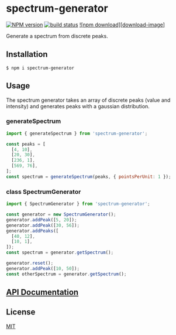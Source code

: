 # spectrum-generator

[![NPM version][npm-image]][npm-url]
[![build status][ci-image]][ci-url]
[![npm download][download-image]][download-url]

Generate a spectrum from discrete peaks.

## Installation

`$ npm i spectrum-generator`

## Usage

The spectrum generator takes an array of discrete peaks (value and intensity)
and generates peaks with a gaussian distribution.

### generateSpectrum

```js
import { generateSpectrum } from 'spectrum-generator';

const peaks = [
  [4, 10],
  [20, 30],
  [236, 1],
  [569, 76],
];
const spectrum = generateSpectrum(peaks, { pointsPerUnit: 1 });
```

### class SpectrumGenerator

```js
import { SpectrumGenerator } from 'spectrum-generator';

const generator = new SpectrumGenerator();
generator.addPeak([5, 20]);
generator.addPeak([30, 56]);
generator.addPeaks([
  [40, 12],
  [10, 1],
]);
const spectrum = generator.getSpectrum();

generator.reset();
generator.addPeak([10, 50]);
const otherSpectrum = generator.getSpectrum();
```

## [API Documentation](https://cheminfo.github.io/spectrum-generator/)

## License

[MIT](./LICENSE)

[npm-image]: https://img.shields.io/npm/v/spectrum-generator.svg?style=flat-square
[npm-url]: https://www.npmjs.com/package/spectrum-generator
[ci-image]: https://github.com/cheminfo/spectrum-generator/workflows/Node.js%20CI/badge.svg?branch=master
[ci-url]: https://github.com/cheminfo/spectrum-generator/actions?query=workflow%3A%22Node.js+CI%22
[download-url]: https://www.npmjs.com/package/spectrum-generator

